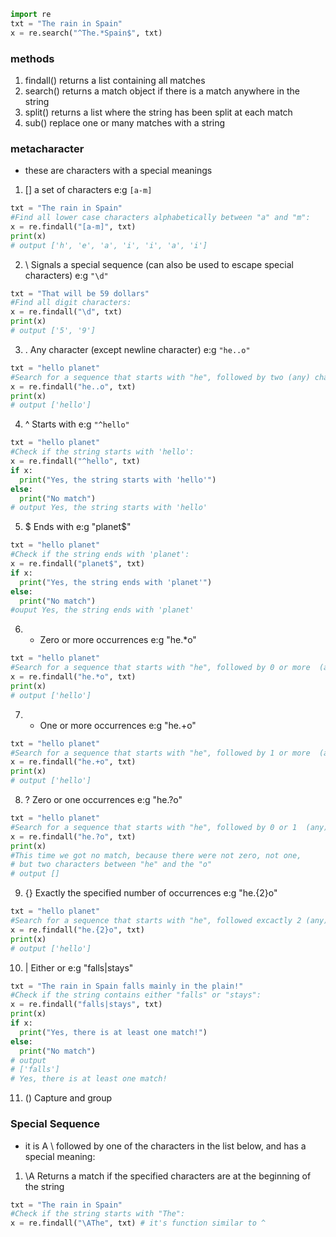 ```py
import re
txt = "The rain in Spain"
x = re.search("^The.*Spain$", txt)
```
### methods
1. findall() returns a list containing all matches
2. search() returns a match object if there is a match anywhere in the string
3. split() returns a list where the string has been split at each match
4. sub() replace one or many matches with a string

### metacharacter
- these are characters with a special meanings

1. [] a set of characters e:g `[a-m]`
```py
txt = "The rain in Spain"
#Find all lower case characters alphabetically between "a" and "m":
x = re.findall("[a-m]", txt)
print(x)
# output ['h', 'e', 'a', 'i', 'i', 'a', 'i']
```
2. \ Signals a special sequence (can also be used to escape special characters) e:g `"\d"`
```py
txt = "That will be 59 dollars"
#Find all digit characters:
x = re.findall("\d", txt)
print(x)
# output ['5', '9']
```
3. . Any character (except newline character) e:g `"he..o"`
```py
txt = "hello planet"
#Search for a sequence that starts with "he", followed by two (any) characters, and an "o":
x = re.findall("he..o", txt)
print(x)
# output ['hello']
```
4. ^ Starts with e:g `"^hello"`
```py
txt = "hello planet"
#Check if the string starts with 'hello':
x = re.findall("^hello", txt)
if x:
  print("Yes, the string starts with 'hello'")
else:
  print("No match")
# output Yes, the string starts with 'hello'
```
5. $ Ends with e:g "planet$"
```py
txt = "hello planet"
#Check if the string ends with 'planet':
x = re.findall("planet$", txt)
if x:
  print("Yes, the string ends with 'planet'")
else:
  print("No match")
#ouput Yes, the string ends with 'planet'
```
6. * Zero or more occurrences e:g "he.*o"
```py
txt = "hello planet"
#Search for a sequence that starts with "he", followed by 0 or more  (any) characters, and an "o":
x = re.findall("he.*o", txt)
print(x)
# output ['hello']
```
7. + One or more occurrences e:g "he.+o"
```py
txt = "hello planet"
#Search for a sequence that starts with "he", followed by 1 or more  (any) characters, and an "o":
x = re.findall("he.+o", txt)
print(x)
# output ['hello']
```
8. ? Zero or one occurrences e:g "he.?o"
```py
txt = "hello planet"
#Search for a sequence that starts with "he", followed by 0 or 1  (any) character, and an "o":
x = re.findall("he.?o", txt)
print(x)
#This time we got no match, because there were not zero, not one,
# but two characters between "he" and the "o"
# output []
```
9. {} Exactly the specified number of occurrences e:g "he.{2}o"
```py
txt = "hello planet"
#Search for a sequence that starts with "he", followed excactly 2 (any) characters, and an "o":
x = re.findall("he.{2}o", txt)
print(x)
# output ['hello']
```
10. | Either or	e:g "falls|stays"
```py
txt = "The rain in Spain falls mainly in the plain!"
#Check if the string contains either "falls" or "stays":
x = re.findall("falls|stays", txt)
print(x)
if x:
  print("Yes, there is at least one match!")
else:
  print("No match")
# output
# ['falls']
# Yes, there is at least one match!
```
11. () Capture and group

### Special Sequence
- it is A \ followed by one of the characters in the list below, and has a special meaning:

1. \A Returns a match if the specified characters are at the beginning of the string
```py
txt = "The rain in Spain"
#Check if the string starts with "The":
x = re.findall("\AThe", txt) # it's function similar to ^
```